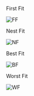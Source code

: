 First Fit

![FF](https://user-images.githubusercontent.com/62582301/83936903-18a42400-a803-11ea-8e22-72e820a02f5c.png)


Nest Fit

![NF](https://user-images.githubusercontent.com/62582301/83936914-35405c00-a803-11ea-91d3-908e693933b1.png)

Best Fit

![BF](https://user-images.githubusercontent.com/62582301/83936917-3ffaf100-a803-11ea-96b6-b3bbe81fce75.png)

Worst Fit

![WF](https://user-images.githubusercontent.com/62582301/83936922-4d17e000-a803-11ea-972d-4e08d0a5af35.png)